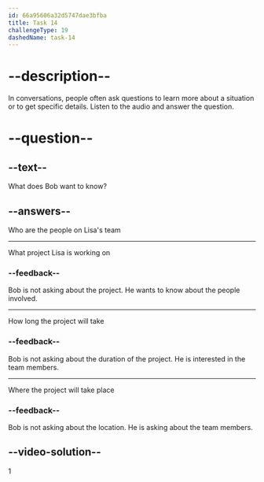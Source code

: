 ```yaml
---
id: 66a95606a32d5747dae3bfba
title: Task 14
challengeType: 19
dashedName: task-14
---
```


<!--
AUDIO REFERENCE:
Lisa: We plan to develop a new app for real-time project collaboration. How does that sound to you?
Bob: Interesting! Who’s on your team?
-->

# --description--

In conversations, people often ask questions to learn more about a situation or to get specific details.
Listen to the audio and answer the question.

# --question--

## --text--

What does Bob want to know?

## --answers--

Who are the people on Lisa's team

---

What project Lisa is working on

### --feedback--

Bob is not asking about the project. He wants to know about the people involved.

---

How long the project will take

### --feedback--

Bob is not asking about the duration of the project. He is interested in the team members.

---

Where the project will take place

### --feedback--

Bob is not asking about the location. He is asking about the team members.

## --video-solution--

1
